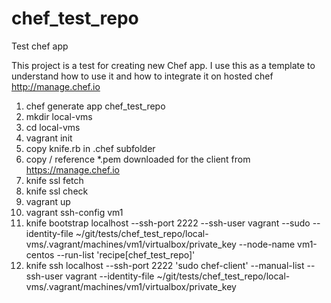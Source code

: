 # chef_test_repo

Test chef app

This project is a test for creating new Chef app. I use this as a template to understand how to use it and how to integrate it on hosted chef http://manage.chef.io

1. chef generate app chef_test_repo
2. mkdir local-vms
3. cd local-vms
4. vagrant init
5. copy knife.rb in .chef subfolder
6. copy / reference *.pem downloaded for the client from https://manage.chef.io
7. knife ssl fetch
8. knife ssl check
9. vagrant up
10. vagrant ssh-config vm1
11. knife bootstrap localhost --ssh-port 2222 --ssh-user vagrant --sudo --identity-file ~/git/tests/chef_test_repo/local-vms/.vagrant/machines/vm1/virtualbox/private_key --node-name vm1-centos --run-list 'recipe[chef_test_repo]'
12. knife ssh localhost --ssh-port 2222 'sudo chef-client' --manual-list --ssh-user vagrant --identity-file ~/git/tests/chef_test_repo/local-vms/.vagrant/machines/vm1/virtualbox/private_key
